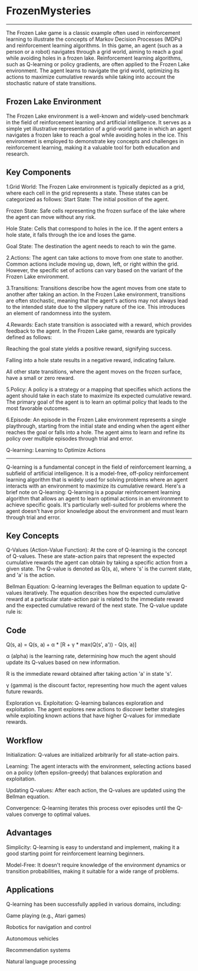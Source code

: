 # FrozenMysteries
*****************************************************************************************************************************************************************************

The Frozen Lake game is a classic example often used in reinforcement learning to illustrate the concepts of Markov Decision Processes (MDPs) and reinforcement learning algorithms. In this game, an agent (such as a person or a robot) navigates through a grid world, aiming to reach a goal while avoiding holes in a frozen lake.
Reinforcement learning algorithms, such as Q-learning or policy gradients, are often applied to the Frozen Lake environment. The agent learns to navigate the grid world, optimizing its actions to maximize cumulative rewards while taking into account the stochastic nature of state transitions.

Frozen Lake Environment
-----------------------
The Frozen Lake environment is a well-known and widely-used benchmark in the field of reinforcement learning and artificial intelligence. It serves as a simple yet illustrative representation of a grid-world game in which an agent navigates a frozen lake to reach a goal while avoiding holes in the ice. This environment is employed to demonstrate key concepts and challenges in reinforcement learning, making it a valuable tool for both education and research.

Key Components
--------------
1.Grid World: The Frozen Lake environment is typically depicted as a grid, where each cell in the grid represents a state. These states can be categorized as follows:
Start State: The initial position of the agent.

Frozen State: Safe cells representing the frozen surface of the lake where the agent can move without any risk.

Hole State: Cells that correspond to holes in the ice. If the agent enters a hole state, it falls through the ice and loses the game.

Goal State: The destination the agent needs to reach to win the game.

2.Actions: The agent can take actions to move from one state to another. Common actions include moving up, down, left, or right within the grid. However, the specific set of actions can vary based on the variant of the Frozen Lake environment.

3.Transitions: Transitions describe how the agent moves from one state to another after taking an action. In the Frozen Lake environment, transitions are often stochastic, meaning that the agent's actions may not always lead to the intended state due to the slippery nature of the ice. This introduces an element of randomness into the system.

4.Rewards: Each state transition is associated with a reward, which provides feedback to the agent. In the Frozen Lake game, rewards are typically defined as follows:

Reaching the goal state yields a positive reward, signifying success.


Falling into a hole state results in a negative reward, indicating failure.

All other state transitions, where the agent moves on the frozen surface, have a small or zero reward.

5.Policy: A policy is a strategy or a mapping that specifies which actions the agent should take in each state to maximize its expected cumulative reward. The primary goal of the agent is to learn an optimal policy that leads to the most favorable outcomes.

6.Episode: An episode in the Frozen Lake environment represents a single playthrough, starting from the initial state and ending when the agent either reaches the goal or falls into a hole. The agent aims to learn and refine its policy over multiple episodes through trial and error.

Q-learning: Learning to Optimize Actions
- - - - - - - - - - - - - - - - - - - - - - - - - - - - - - - - - - - - - - - - - - -
Q-learning is a fundamental concept in the field of reinforcement learning, a subfield of artificial intelligence. It is a model-free, off-policy reinforcement learning algorithm that is widely used for solving problems where an agent interacts with an environment to maximize its cumulative reward. Here's a brief note on Q-learning:
Q-learning is a popular reinforcement learning algorithm that allows an agent to learn optimal actions in an environment to achieve specific goals. It's particularly well-suited for problems where the agent doesn't have prior knowledge about the environment and must learn through trial and error.

Key Concepts
------------
Q-Values (Action-Value Function): At the core of Q-learning is the concept of Q-values. These are state-action pairs that represent the expected cumulative rewards the agent can obtain by taking a specific action from a given state. The Q-value is denoted as Q(s, a), where 's' is the current state, and 'a' is the action.

Bellman Equation: Q-learning leverages the Bellman equation to update Q-values iteratively. The equation describes how the expected cumulative reward at a particular state-action pair is related to the immediate reward and the expected cumulative reward of the next state. The Q-value update rule is:

Code
-----
Q(s, a) = Q(s, a) + α * [R + γ * max(Q(s', a')) - Q(s, a)]

α (alpha) is the learning rate, determining how much the agent should update its Q-values based on new information.

R is the immediate reward obtained after taking action 'a' in state 's'.

γ (gamma) is the discount factor, representing how much the agent values future rewards.

Exploration vs. Exploitation: Q-learning balances exploration and exploitation. The agent explores new actions to discover better strategies while exploiting known actions that have higher Q-values for immediate rewards.

Workflow
---------
Initialization: Q-values are initialized arbitrarily for all state-action pairs.

Learning: The agent interacts with the environment, selecting actions based on a policy (often epsilon-greedy) that balances exploration and exploitation.

Updating Q-values: After each action, the Q-values are updated using the Bellman equation.

Convergence: Q-learning iterates this process over episodes until the Q-values converge to optimal values.

Advantages
-----------
Simplicity: Q-learning is easy to understand and implement, making it a good starting point for reinforcement learning beginners.

Model-Free: It doesn't require knowledge of the environment dynamics or transition probabilities, making it suitable for a wide range of problems.

Applications
------------
Q-learning has been successfully applied in various domains, including:

Game playing (e.g., Atari games)

Robotics for navigation and control

Autonomous vehicles

Recommendation systems

Natural language processing
